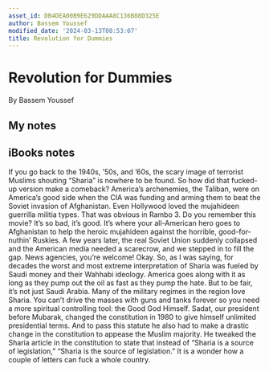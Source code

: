 ```yaml
---
asset_id: DB4DEA00B9E629DDAAA8C136B88D325E
author: Bassem Youssef
modified_date: '2024-03-13T08:53:07'
title: Revolution for Dummies
---
```


# Revolution for Dummies

By Bassem Youssef

## My notes <a name="my_notes_dont_delete"></a>



## iBooks notes <a name="ibooks_notes_dont_delete"></a>


If you go back to the 1940s, ’50s, and ’60s, the scary image of terrorist Muslims shouting “Sharia” is nowhere to be found. So how did that fucked-up version make a comeback?
America’s archenemies, the Taliban, were on America’s good side when the CIA was funding and arming them to beat the Soviet invasion of Afghanistan. Even Hollywood loved the mujahideen guerrilla militia types. That was obvious in Rambo 3. Do you remember this movie? It’s so bad, it’s good. It’s where your all-American hero goes to Afghanistan to help the heroic mujahideen against the horrible, good-for-nuthin’ Ruskies. A few years later, the real Soviet Union suddenly collapsed and the American media needed a scarecrow, and we stepped in to fill the gap. News agencies, you’re welcome!
Okay. So, as I was saying, for decades the worst and most extreme interpretation of Sharia was fueled by Saudi money and their Wahhabi ideology. America goes along with it as long as they pump out the oil as fast as they pump the hate. But to be fair, it’s not just Saudi Arabia. Many of the military regimes in the region love Sharia. You can’t drive the masses with guns and tanks forever so you need a more spiritual controlling tool: the Good God Himself.
Sadat, our president before Mubarak, changed the constitution in 1980 to give himself unlimited presidential terms. And to pass this statute he also had to make a drastic change in the constitution to appease the Muslim majority. He tweaked the Sharia article in the constitution to state that instead of “Sharia is a source of legislation,” “Sharia is the source of legislation.” It is a wonder how a couple of letters can fuck a whole country.